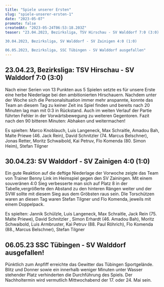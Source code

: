 ```yaml
---
title: "Spiele unserer Ersten"
slug: "spiele-unserer-ersten-1"
date: "2023-05-07"
promote: false
createdAt: "2023-05-24T06:53:18.203Z"
teaser: "23.04.2023, Bezirksliga, TSV Hirschau - SV Walddorf 7:0 (3:0)

30.04.2023, Bezirksliga, SV Walddorf - SV Zainigen 4:0 (1:0)

06.05.2023, Bezirksliga, SSC Tübingen - SV Walddorf ausgefallen"
---
```

## 23.04.23, Bezirksliga: TSV Hirschau - SV Walddorf 7:0 (3:0)

Nach einer Serien von 13 Punkten aus 5 Spielen setzte es für unsere Erste eine herbe Niederlage bei den ambitionierten Hirschauern. Nachdem unter der Woche sich die Personalsituation immer mehr anspannte, konnte das Team an diesem Tag zu keiner Zeit ins Spiel finden und bereits nach 20 Minuten lag man mit 0:3 in Rückstand. Auch im weiten Verlauf der Partie führten Fehler in der Vorwärtsbewegung zu weiteren Gegentoren. Fazit nach den 90 bitteren Minuten: Abhaken und weitermachen!

Es spielten: Marco Knoblauch, Luis Langeneck, Max Schraitle, Amadou Bah, Malte Priewe (46. Jack Rein), David Schnitzler (74. Marcus Belschner), Jonas Retter, Moritz Schwaibold, Kai Petruv, Flo Komenda (80. Simon Heim), Stefan Tilgner

## 30.04.23: SV Walddorf - SV Zainigen 4:0 (1:0)

Ein gute Reaktion auf die deftige Niederlage der Vorwoche zeigte das Team von Trainer Benny Link im Heimspiel gegen den SV Zainingen. Mit einem souveränen 4:0 Sieg verbesserte man sich auf Platz 8 in der Tabelle,vergrößerte den Abstand zu den hinteren Rängen weiter und der SVW sollte mit diesem Sieg aus dem Gröbsten raus sein. DIe Torschützen waren an diesen Tag waren Stefan Tilgner und Flo Komenda, jeweils mit einem Doppelpack.

Es spielten: Jannik Schülzle, Luis Langeneck, Max Schraitle, Jack Rein (75. Malte Priewe), David Schnitzler , Simon Erhardt (46. Amadou Bah), Moritz Schwaibold, Luis Armbruster, Kai Petruv (88. Paul Röhrich), Flo Komenda (88., Marcus Belschner), Stefan Tilgner

## 06.05.23 SSC Tübingen - SV Walddorf ausgefallen!

Pünktlich zum Anpfiff erreichte das Gewitter das Tübingen Sportgelände. Blitz und Donner sowie ein innerhalb weniger Minuten unter Wasser stehender Platz verhinderten die Durchführung des Spiels. Der Nachholtermin wird vermutlich Mittwochabend der 17. oder 24. Mai sein.
